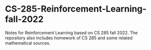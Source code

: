 # CS-285-Reinforcement-Learning-fall-2022
Notes for Reinforcement Learning based on CS 285 fall 2022.
The repository also includes homework of CS 285 and some related mathematical sources.
